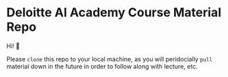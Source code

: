 # Deloitte AI Academy Course Material Repo

Hi! 👋

Please ```clone``` this repo to your local machine, as you will peridocially ```pull``` material down in the future in order to follow along with lecture, etc.
